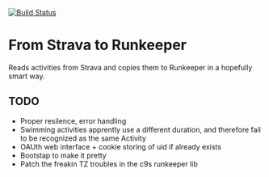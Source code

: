 [![Build Status](https://travis-ci.org/svdberg/syncmysport-runkeeper.svg?branch=master)](https://travis-ci.org/svdberg/syncmysport-runkeeper)

From Strava to Runkeeper
========================

Reads activities from Strava and copies them to Runkeeper in a hopefully smart way.


TODO
----

- Proper resilence, error handling
- Swimming activities apprently use a different duration, and therefore fail to be recognized as the same Activity
- OAUth web interface + cookie storing of uid if already exists
- Bootstap to make it pretty
- Patch the freakin TZ troubles in the c9s runkeeper lib

